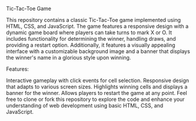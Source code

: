 Tic-Tac-Toe Game

This repository contains a classic Tic-Tac-Toe game implemented using HTML, CSS, and JavaScript. The game features a responsive design with a dynamic game board where players can take turns to mark X or O. It includes functionality for determining the winner, handling draws, and providing a restart option. Additionally, it features a visually appealing interface with a customizable background image and a banner that displays the winner's name in a glorious style upon winning.

Features:

Interactive gameplay with click events for cell selection.
Responsive design that adapts to various screen sizes.
Highlights winning cells and displays a banner for the winner.
Allows players to restart the game at any point.
Feel free to clone or fork this repository to explore the code and enhance your understanding of web development using basic HTML, CSS, and JavaScript.

